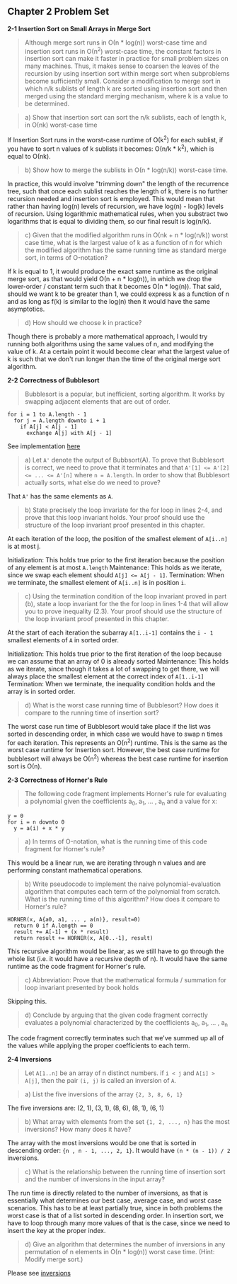 ## Chapter 2 Problem Set

**2-1 Insertion Sort on Small Arrays in Merge Sort**

> Although merge sort runs in &Omicron;(n * log(n)) worst-case time and insertion sort runs in &Omicron;(n<sup>2</sup>) worst-case time, the constant factors in insertion sort can make it faster in practice for small problem sizes on many machines. Thus, it makes sense to coarsen the leaves of the recursion by using insertion sort within merge sort when subproblems become sufficiently small. Consider a modification to merge sort in which n/k sublists of length k are sorted using insertion sort and then merged using the standard merging mechanism, where k is a value to be determined.

> a) Show that insertion sort can sort the n/k sublists, each of length k, in &Omicron;(nk) worst-case time

If Insertion Sort runs in the worst-case runtime of &Omicron;(k<sup>2</sup>) for each sublist, if you have to sort n values of k sublists it becomes: &Omicron;(n/k * k<sup>2</sup>), which is equal to &Omicron;(nk).

> b) Show how to merge the sublists in &Omicron;(n * log(n/k)) worst-case time.

In practice, this would involve "trimming down" the length of the recurrence tree, such that once each sublist reaches the length of k, there is no further recursion needed and insertion sort is employed. This would mean that rather than having log(n) levels of recursion, we have log(n) - log(k) levels of recursion. Using logarithmic mathematical rules, when you substract two logarithms that is equal to dividing them, so our final result is log(n/k).

> c) Given that the modified algorithm runs in &Omicron;(nk + n * log(n/k)) worst case time, what is the largest value of k as a function of n for which the modified algorithm has the same running time as standard merge sort, in terms of &Omicron;-notation?

If k is equal to 1, it would produce the exact same runtime as the original merge sort, as that would yield &Omicron;(n + n * log(n)), in which we drop the lower-order / constant term such that it becomes &Omicron;(n * log(n)). That said, should we want k to be greater than 1, we could express k as a function of n and as long as f(k) is similar to the log(n) then it would have the same asymptotics.

> d) How should we choose k in practice?

Though there is probably a more mathematical approach, I would try running both algorithms using the same values of n, and modifying the value of k. At a certain point it would become clear what the largest value of k is such that we don't run longer than the time of the original merge sort algorithm.

**2-2 Correctness of Bubblesort**

> Bubblesort is a popular, but inefficient, sorting algorithm. It works by swapping adjacent elements that are out of order.

```
for i = 1 to A.length - 1
  for j = A.length downto i + 1
    if A[j] < A[j - 1]
      exchange A[j] with A[j - 1]
```

See implementation [here](https://github.com/hillmandj/clrs-algorithms/blob/master/ch-2/code/bubblesort.rb)

> a) Let `A'` denote the output of Bubbsort(A). To prove that Bubblesort is correct, we need to prove that it terminates and that `A'[1] <= A'[2] <= ... <= A'[n]` where `n = A.length`. In order to show that Bubblesort actually sorts, what else do we need to prove?

That `A'` has the same elements as `A`.

> b) State precisely the loop invariate for the for loop in lines 2-4, and prove that this loop invariant holds. Your proof should use the structure of the loop invariant proof presented in this chapter.

At each iteration of the loop, the position of the smallest element of `A[i..n]` is at most j.

Initialization: This holds true prior to the first iteration because the position of any element is at most `A.length`
Maintenance: This holds as we iterate, since we swap each element should `A[j] <= A[j - 1]`.
Termination: When we terminate, the smallest element of `A[i..n]` is in position `i`.

> c) Using the termination condition of the loop invariant proved in part (b), state a loop invariant for the the for loop in lines 1-4 that will allow you to prove inequality (2.3). Your proof should use the structure of the loop invariant proof presented in this chapter.

At the start of each iteration the subarray `A[1..i-1]` contains the `i - 1` smallest elements of `A` in sorted order.

Initialization: This holds true prior to the first iteration of the loop because we can assume that an array of 0 is already sorted
Maintenance: This holds as we iterate, since though it takes a lot of swapping to get there, we will always place the smallest element at the correct index of `A[1..i-1]`
Termination: When we terminate, the inequality condition holds and the array is in sorted order.

> d) What is the worst case running time of Bubblesort? How does it compare to the running time of insertion sort?

The worst case run time of Bubblesort would take place if the list was sorted in descending order, in which case we would have to swap n times for each iteration. This represents an &Omicron;(n<sup>2</sup>) runtime. This is the same as the worst case runtime for Insertion sort. However, the best case runtime for bubblesort will always be &Omicron;(n<sup>2</sup>) whereas the best case runtime for insertion sort is &Omicron;(n).

**2-3 Correctness of Horner's Rule**

> The following code fragment implements Horner's rule for evaluating a polynomial given the coefficients a<sub>0</sub>, a<sub>1</sub>, ... , a<sub>n</sub> and a value for x:

```
y = 0
for i = n downto 0
  y = a(i) + x * y
```

> a) In terms of &Omicron;-notation, what is the running time of this code fragment for Horner's rule?

This would be a linear run, we are iterating through n values and are performing constant mathematical operations.

> b) Write pseudocode to implement the naive polynomial-evaluation algorithm that computes each term of the polynomial from scratch. What is the running time of this algorithm? How does it compare to Horner's rule?

```
HORNER(x, A{a0, a1, ... , a(n)}, result=0)
  return 0 if A.length == 0
  result += A[-1] + (x * result)
  return result += HORNER(x, A[0..-1], result)
```

This recursive algorithm would be linear, as we still have to go through the whole list (i.e. it would have a recursive depth of n). It would have the same runtime as the code fragment for Horner's rule.

> c) Abbreviation: Prove that the mathematical formula / summation for loop invariant presented by book holds

Skipping this.

> d) Conclude by arguing that the given code fragment correctly evaluates a polynomial characterized by the coefficients a<sub>0</sub>, a<sub>1</sub>, ... , a<sub>n</sub>

The code fragment correctly terminates such that we've summed up all of the values while applying the proper coefficients to each term.

**2-4 Inversions**

> Let `A[1..n]` be an array of n distinct numbers. if `i < j` and `A[i] > A[j]`, then the pair `(i, j)` is called an inversion of `A`.

> a) List the five inversions of the array `{2, 3, 8, 6, 1}`

The five inversions are: (2, 1), (3, 1), (8, 6), (8, 1), (6, 1)

> b) What array with elements from the set `{1, 2, ..., n}` has the most inversions? How many does it have?

The array with the most inversions would be one that is sorted in descending order: `{n , n - 1, ..., 2, 1}`. It would have `(n * (n - 1)) / 2` inversions.

> c) What is the relationship between the running time of insertion sort and the number of inversions in the input array?

The run time is directly related to the number of inversions, as that is essentially what determines our best case, average case, and worst case scenarios. This has to be at least partially true, since in both problems the worst case is that of a list sorted in descending order. In insertion sort, we have to loop through many more values of that is the case, since we need to insert the key at the proper index.

> d) Give an algorithm that determines the number of inversions in any permutation of n elements in &Omicron;(n * log(n)) worst case time. (Hint: Modify merge sort.)

Please see [inversions](https://github.com/hillmandj/clrs-algorithms/blob/master/ch-2/code/count_inversions.rb)
